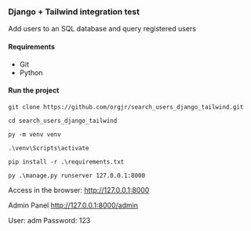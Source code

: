 ### Django + Tailwind integration test
Add users to an SQL database and query registered users

#### Requirements
- Git
- Python

#### Run the project
```
git clone https://github.com/orgjr/search_users_django_tailwind.git

cd search_users_django_tailwind

py -m venv venv

.\venv\Scripts\activate

pip install -r .\requirements.txt

py .\manage.py runserver 127.0.0.1:8000
```
Access in the browser:
http://127.0.0.1:8000

Admin Panel
http://127.0.0.1:8000/admin

User: adm
Password: 123

